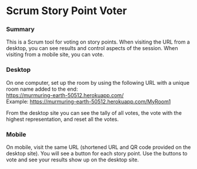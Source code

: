 # Scrum Story Point Voter

### Summary
This is a Scrum tool for voting on story points. When visiting the URL from a desktop, you can see results and control aspects of the session. When visiting from a mobile site, you can vote.

### Desktop
On one computer, set up the room by using the following URL with a unique room name added to the end:  
https://murmuring-earth-50512.herokuapp.com/  
Example: https://murmuring-earth-50512.herokuapp.com/MyRoom1  

From the desktop site you can see the tally of all votes, the vote with the highest representation, and reset all the votes.

### Mobile
On mobile, visit the same URL (shortened URL and QR code provided on the desktop site). You will see a button for each story point. Use the buttons to vote and see your results show up on the desktop site.
